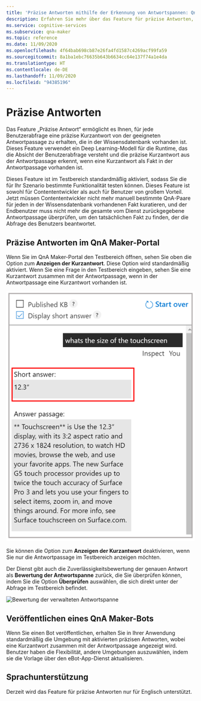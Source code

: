 ```yaml
---
title: 'Präzise Antworten mithilfe der Erkennung von Antwortspannen: QnA Maker'
description: Erfahren Sie mehr über das Feature für präzise Antworten, das in QnA Maker verwaltet verfügbar ist.
ms.service: cognitive-services
ms.subservice: qna-maker
ms.topic: reference
ms.date: 11/09/2020
ms.openlocfilehash: 4f64bab698cb87e26fa4fd1587c4269acf99fa59
ms.sourcegitcommit: 8a1ba1ebc76635b643b6634cc64e137f74a1e4da
ms.translationtype: HT
ms.contentlocale: de-DE
ms.lasthandoff: 11/09/2020
ms.locfileid: "94385196"
---
```

# <a name="precise-answering"></a>Präzise Antworten

Das Feature „Präzise Antwort“ ermöglicht es Ihnen, für jede Benutzerabfrage eine präzise Kurzantwort von der geeigneten Antwortpassage zu erhalten, die in der Wissensdatenbank vorhanden ist. Dieses Feature verwendet ein Deep Learning-Modell für die Runtime, das die Absicht der Benutzerabfrage versteht und die präzise Kurzantwort aus der Antwortpassage erkennt, wenn eine Kurzantwort als Fakt in der Antwortpassage vorhanden ist. 

Dieses Feature ist im Testbereich standardmäßig aktiviert, sodass Sie die für Ihr Szenario bestimmte Funktionalität testen können. Dieses Feature ist sowohl für Contententwickler als auch für Benutzer von großem Vorteil. Jetzt müssen Contententwickler nicht mehr manuell bestimmte QnA-Paare für jeden in der Wissensdatenbank vorhandenen Fakt kuratieren, und der Endbenutzer muss nicht mehr die gesamte vom Dienst zurückgegebene Antwortpassage überprüfen, um den tatsächlichen Fakt zu finden, der die Abfrage des Benutzers beantwortet. 

## <a name="precise-answering-on-qna-maker-portal"></a>Präzise Antworten im QnA Maker-Portal

Wenn Sie im QnA Maker-Portal den Testbereich öffnen, sehen Sie oben die Option zum **Anzeigen der Kurzantwort**. Diese Option wird standardmäßig aktiviert. Wenn Sie eine Frage in den Testbereich eingeben, sehen Sie eine Kurzantwort zusammen mit der Antwortpassage, wenn in der Antwortpassage eine Kurzantwort vorhanden ist. 
 
![Verwalteter aktivierter Testbereich](../QnAMaker/media/conversational-context/test-pane-with-managed.png)

Sie können die Option zum **Anzeigen der Kurzantwort** deaktivieren, wenn Sie nur die Antwortpassage im Testbereich anzeigen möchten. 

Der Dienst gibt auch die Zuverlässigkeitsbewertung der genauen Antwort als **Bewertung der Antwortspanne** zurück, die Sie überprüfen können, indem Sie die Option **Überprüfen** auswählen, die sich direkt unter der Abfrage im Testbereich befindet.

![Bewertung der verwalteten Antwortspanne](../QnAMaker/media/conversational-context/managed-answer-span-score.png)

## <a name="publishing-a-qna-maker-bot"></a>Veröffentlichen eines QnA Maker-Bots

Wenn Sie einen Bot veröffentlichen, erhalten Sie in Ihrer Anwendung standardmäßig die Umgebung mit aktivierten präzisen Antworten, wobei eine Kurzantwort zusammen mit der Antwortpassage angezeigt wird. Benutzer haben die Flexibilität, andere Umgebungen auszuwählen, indem sie die Vorlage über den eBot-App-Dienst aktualisieren. 

## <a name="language-support"></a>Sprachunterstützung

Derzeit wird das Feature für präzise Antworten nur für Englisch unterstützt.
